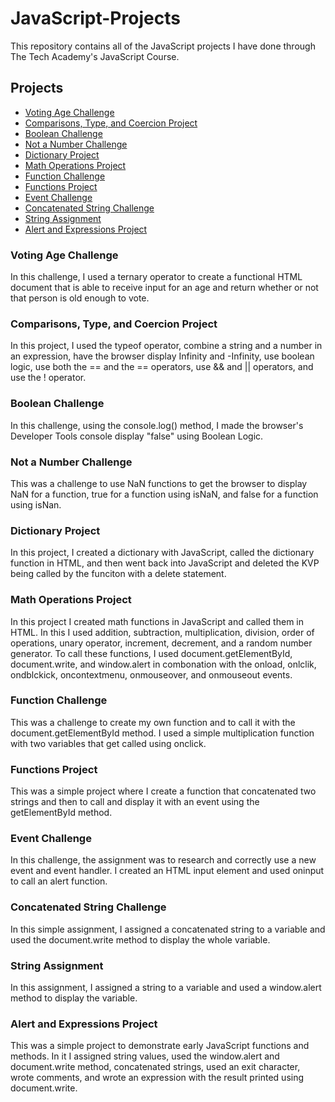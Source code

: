 # JavaScript-Projects
This repository contains all of the JavaScript projects I have done through The Tech Academy's JavaScript Course.

## Projects
* [Voting Age Challenge](https://github.com/Michaelar1/JavaScript-Projects/tree/main/Basic_JavaScript_Projects/Ternary_Operators_Challenge)
* [Comparisons, Type, and Coercion Project](https://github.com/Michaelar1/JavaScript-Projects/tree/main/Basic_JavaScript_Projects/Project5_comparisons_type_coercion)
* [Boolean Challenge](https://github.com/Michaelar1/JavaScript-Projects/tree/main/Basic_JavaScript_Projects/Boolean_Challenge)
* [Not a Number Challenge](https://github.com/Michaelar1/JavaScript-Projects/tree/main/Basic_JavaScript_Projects/NAN_Challenge)
* [Dictionary Project](https://github.com/Michaelar1/JavaScript-Projects/tree/main/Basic_JavaScript_Projects/Project4_dictionaries)
* [Math Operations Project](https://github.com/Michaelar1/JavaScript-Projects/tree/main/Basic_JavaScript_Projects/Project3_math_operations)
* [Function Challenge](https://github.com/Michaelar1/JavaScript-Projects/tree/main/Basic_JavaScript_Projects/Function_Challenge)
* [Functions Project](https://github.com/Michaelar1/JavaScript-Projects/tree/main/Basic_JavaScript_Projects)
* [Event Challenge](https://github.com/Michaelar1/JavaScript-Projects/tree/main/Basic_JavaScript_Projects/Event_Challenge)
* [Concatenated String Challenge](https://github.com/Michaelar1/JavaScript-Projects/tree/main/Basic_JavaScript_Projects/Concatenated%20_String_Challenge)
* [String Assignment](https://github.com/Michaelar1/JavaScript-Projects/tree/main/Basic_JavaScript_Projects/String_Assignment)
* [Alert and Expressions Project](https://github.com/Michaelar1/JavaScript-Projects/tree/main/Basic_JavaScript_Projects/Project1_expressions_alert)

### Voting Age Challenge
  In this challenge, I used a ternary operator to create a functional HTML document that is able to receive input for an age and return whether or not that person is old enough to vote.

### Comparisons, Type, and Coercion Project
  In this project, I used the typeof operator, combine a string and a number in an expression, have the browser display Infinity and -Infinity, use boolean logic, use both the == and the == operators, use && and || operators, and use the ! operator.

### Boolean Challenge
  In this challenge, using the console.log() method, I made the browser's Developer Tools console display "false" using Boolean Logic.

### Not a Number Challenge
  This was a challenge to use NaN functions to get the browser to display NaN for a function, true for a function using isNaN, and false for a function using isNan.

### Dictionary Project
  In this project, I created a dictionary with JavaScript, called the dictionary function in HTML, and then went back into JavaScript and deleted the KVP being called by the funciton with a delete statement.

### Math Operations Project
  In this project I created math functions in JavaScript and called them in HTML. In this I used addition, subtraction, multiplication, division, order of operations, unary operator, increment, decrement, and a random number generator. To call these functions, I used document.getElementById, document.write, and window.alert in combonation with the onload, onlclik, ondblckick, oncontextmenu, onmouseover, and onmouseout events.

### Function Challenge
  This was a challenge to create my own function and to call it with the document.getElementById method. I used a simple multiplication function with two variables that get called using onclick.

### Functions Project
  This was a simple project where I create a function that concatenated two strings and then to call and display it with an event using the getElementById method.

### Event Challenge
  In this challenge, the assignment was to research and correctly use a new event and event handler. I created an HTML input element and used oninput to call an alert function.

### Concatenated String Challenge
  In this simple assignment, I assigned a concatenated string to a variable and used the document.write method to display the whole variable.
  
### String Assignment
  In this assignment, I assigned a string to a variable and used a window.alert method to display the variable.

### Alert and Expressions Project
  This was a simple project to demonstrate early JavaScript functions and methods. In it I assigned string values, used the window.alert and document.write method, concatenated strings, used an exit character, wrote comments, and wrote an expression with the result printed using document.write. 
